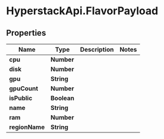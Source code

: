 # HyperstackApi.FlavorPayload

## Properties

Name | Type | Description | Notes
------------ | ------------- | ------------- | -------------
**cpu** | **Number** |  | 
**disk** | **Number** |  | 
**gpu** | **String** |  | 
**gpuCount** | **Number** |  | 
**isPublic** | **Boolean** |  | 
**name** | **String** |  | 
**ram** | **Number** |  | 
**regionName** | **String** |  | 


